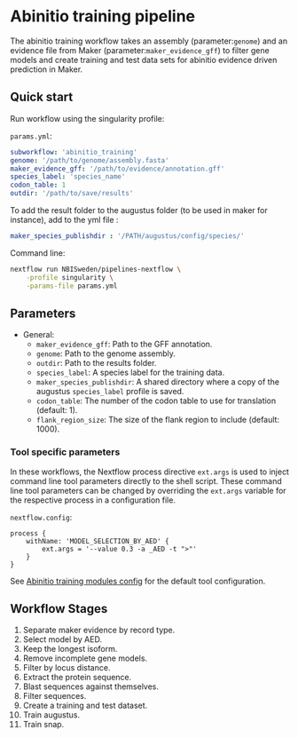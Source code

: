 # Abinitio training pipeline

The abinitio training workflow takes an assembly (parameter:`genome`) and
an evidence file from Maker (parameter:`maker_evidence_gff`) to filter
gene models and create training and test data sets for abinitio evidence
driven prediction in Maker.

## Quick start

Run workflow using the singularity profile:

`params.yml`:

```yml
subworkflow: 'abinitio_training'
genome: '/path/to/genome/assembly.fasta'
maker_evidence_gff: '/path/to/evidence/annotation.gff'
species_label: 'species_name'
codon_table: 1
outdir: '/path/to/save/results'
```

To add the result folder to the augustus folder (to be used in maker for instance), add to the yml file :

```yml
maker_species_publishdir : '/PATH/augustus/config/species/'
```

Command line:

```bash
nextflow run NBISweden/pipelines-nextflow \
    -profile singularity \
    -params-file params.yml
```

## Parameters

- General:
  - `maker_evidence_gff`: Path to the GFF annotation.
  - `genome`: Path to the genome assembly.
  - `outdir`: Path to the results folder.
  - `species_label`: A species label for the training data.
  - `maker_species_publishdir`: A shared directory where a copy of the augustus `species_label` profile is saved.
  - `codon_table`: The number of the codon table to use for translation (default: 1).
  - `flank_region_size`: The size of the flank region to include (default: 1000).

### Tool specific parameters

In these workflows, the Nextflow process directive `ext.args` is used to inject command line tool parameters directly to the shell script.
These command line tool parameters can be changed by overriding the `ext.args` variable for the respective process in a configuration file.

`nextflow.config`:

```nextflow
process {
    withName: 'MODEL_SELECTION_BY_AED' {
        ext.args = '--value 0.3 -a _AED -t ">"'
    }
}
```

See [Abinitio training modules config](../../config/abinitio_training_modules.config) for the default tool configuration.

## Workflow Stages

1. Separate maker evidence by record type.
2. Select model by AED.
3. Keep the longest isoform.
4. Remove incomplete gene models.
5. Filter by locus distance.
6. Extract the protein sequence.
7. Blast sequences against themselves.
8. Filter sequences.
9. Create a training and test dataset.
10. Train augustus.
11. Train snap.
